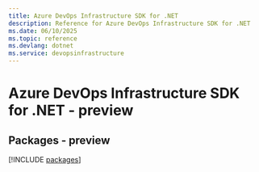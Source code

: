 ```yaml
---
title: Azure DevOps Infrastructure SDK for .NET
description: Reference for Azure DevOps Infrastructure SDK for .NET
ms.date: 06/10/2025
ms.topic: reference
ms.devlang: dotnet
ms.service: devopsinfrastructure
---
```

# Azure DevOps Infrastructure SDK for .NET - preview
## Packages - preview
[!INCLUDE [packages](devops-infrastructure-index.md)]